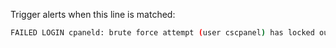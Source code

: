 Trigger alerts when this line is matched:

```bash
FAILED LOGIN cpaneld: brute force attempt (user cscpanel) has locked out IP 1.2.3.4
```